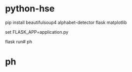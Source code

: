 # python-hse

pip install beautifulsoup4 alphabet-detector flask matplotlib

set FLASK_APP=application.py

flask run# ph
# ph
